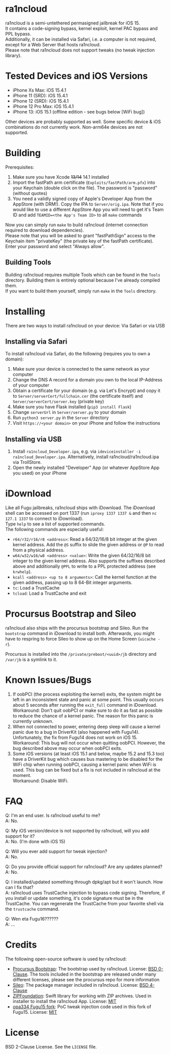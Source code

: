 # ra1ncloud
ra1ncloud is a semi-untethered permasigned jailbreak for iOS 15.  
It contains a code-signing bypass, kernel exploit, kernel PAC bypass and PPL bypass.  
Additionally, it can be installed via Safari, i.e. a computer is not required, except for a Web Server that hosts ra1ncloud.  
Please note that ra1ncloud does not support tweaks (no tweak injection library).

# Tested Devices and iOS Versions
- iPhone Xs Max: iOS 15.4.1
- iPhone 11 (SRD): iOS 15.4.1
- iPhone 12 (SRD): iOS 15.4.1
- iPhone 12 Pro Max: iOS 15.4.1
- iPhone 13: iOS 15.1 (offline edition - see bugs below [WiFi bug])

Other devices are probably supported as well. 
Some specific device & iOS combinations do not currently work. 
Non-arm64e devices are not supported.

# Building
Prerequisites:  
1. Make sure you have Xcode ~~13/14~~ 14.1 installed
2. Import the fastPath arm certificate (`Exploits/fastPath/arm.pfx`) into your Keychain (double click on the file). The password is "password" (without quotes)
3. You need a validly signed copy of Apple's Developer App from the AppStore (with DRM!). Copy the IPA to `Server/orig.ipa`. Note that if you would like to use a different AppStore App you will need to get it's Team ID and add `TEAMID=<the App's Team ID>` to all `make` commands

Now you can simply run `make` to build ra1ncloud (internet connection required to download dependencies).  
Please note that you will be asked to grant "fastPathSign" access to the Keychain item "privateKey" (the private key of the fastPath certificate). Enter your password and select "Always allow".

## Building Tools
Building ra1ncloud requires multiple Tools which can be found in the `Tools` directory. Building them is entirely optional because I've already compiled them.  
If you want to build them yourself, simply run `make` in the `Tools` directory.

# Installing
There are two ways to install ra1ncloud on your device: Via Safari or via USB

## Installing via Safari
To install ra1ncloud via Safari, do the following (requires you to own a domain):  
1. Make sure your device is connected to the same network as your computer
2. Change the DNS A record for a domain you own to the local IP-Address of your computer
3. Obtain a certificate for your domain (e.g. via Let's Encrypt) and copy it to `Server/serverCert/fullchain.cer` (the certificate itself) and `Server/serverCert/server.key` (private key)
4. Make sure you have Flask installed (`pip3 install Flask`)
5. Change `serverUrl` in `Server/server.py` to your domain
6. Run `python3 server.py` in the `Server` directory
7. Visit `https://<your domain>` on your iPhone and follow the instructions

## Installing via USB
1. Install `ra1ncloud_Developer.ipa`, e.g. via `ideviceinstaller -i ra1ncloud_Developer.ipa`. Alternatively, install ra1ncloud/ra1ncloud.ipa via TrollStore.
2. Open the newly installed "Developer" App (or whatever AppStore App you used) on your iPhone

# iDownload
Like all Fugu jailbreaks, ra1ncloud ships with iDownload. The iDownload shell can be accessed on port 1337 (run `iproxy 1337 1337 &` and then `nc 127.1 1337` to connect to iDownload).  
Type `help` to see a list of supported commands.  
The following commands are especially useful:
- `r64/r32/r16/r8 <address>`: Read a 64/32/16/8 bit integer at the given kernel address. Add the `@S` suffix to slide the given address or `@P` to read from a physical address.
- `w64/w32/w16/w8 <address> <value>`: Write the given 64/32/16/8 bit integer to the given kernel address. Also supports the suffixes described above and additionally `@PPL` to write to a PPL protected address (see `krwhelp`).
- `kcall <address> <up to 8 arguments>`: Call the kernel function at the given address, passing up to 8 64-Bit integer arguments.
- `tc`: Load a TrustCache
- `tcload`: Load a TrustCache and exit

# Procursus Bootstrap and Sileo
ra1ncloud also ships with the procursus bootstrap and Sileo. Run the `bootstrap` command in iDownload to install both. Afterwards, you might have to respring to force Sileo to show up on the Home Screen (`uicache -r`).

Procursus is installed into the `/private/preboot/<uuid>/jb` directory and `/var/jb` is a symlink to it.

# Known Issues/Bugs
1. If oobPCI (the process exploiting the kernel) exits, the system might be left in an inconsistent state and panic at some point. This usually occurs about 5 seconds after running the `exit_full` command in iDownload.  
Workaround: Don't quit oobPCI or make sure to do it as fast as possible to reduce the chance of a kernel panic. The reason for this panic is currently unknown.
2. When not connected to power, entering deep sleep will cause a kernel panic due to a bug in DriverKit (also happened with Fugu14). Unfortunately, the fix from Fugu14 does not work on iOS 15.  
Workaround: This bug will not occur when quitting oobPCI. However, the bug described above may occur when oobPCI exits.
3. Some iOS versions (at least iOS 15.1 and below, maybe 15.2 and 15.3 too) have a DriverKit bug which causes bus mastering to be disabled for the WiFi chip when running oobPCI, causing a kernel panic when WiFi is used. This bug can be fixed but a fix is not included in ra1ncloud at the moment.  
Workaround: Disable WiFi.

# FAQ
Q: I'm an end user. Is ra1ncloud useful to me?  
A: No.  

Q: My iOS version/device is not supported by ra1ncloud, will you add support for it?  
A: No. (I'm done with iOS 15)  

Q: Will you ever add support for tweak injection?  
A: No.  

Q: Do you provide official support for ra1ncloud? Are any updates planned?  
A: No.  

Q: I installed/updated something through dpkg/apt but it won't launch. How can I fix that?  
A: ra1ncloud uses TrustCache injection to bypass code signing. Therefore, if you install or update something, it's code signature must be in the TrustCache. You can regenerate the TrustCache from your favorite shell via the `trustcache` command.  

Q: Wen eta Fugu16??????  
A: ...  

# Credits
The following open-source software is used by ra1ncloud:
- [Procursus Bootstrap](https://github.com/ProcursusTeam/Procursus): The bootstrap used by ra1ncloud. License: [BSD 0-Clause](https://github.com/ProcursusTeam/Procursus/blob/main/LICENSE). The tools included in the bootstrap are released under many different licenses, please see the procursus repo for more information
- [Sileo](https://github.com/Sileo/Sileo): The package manager included in ra1ncloud. License: [BSD 4-Clause](https://github.com/Sileo/Sileo/blob/stable/LICENSE)
- [ZIPFoundation](https://github.com/weichsel/ZIPFoundation): Swift library for working with ZIP archives. Used in installer to install the ra1ncloud App. License: [MIT](https://github.com/weichsel/ZIPFoundation/blob/development/LICENSE)
- [opa334 Fugu15 fork](https://github.com/opa334/Fugu15): PoC tweak injection code used in this fork of Fugu15. License: [MIT](https://github.com/opa334/Fugu15/blob/master/LICENSE)


# License
BSD 2-Clause License. See the `LICENSE` file.
